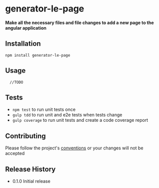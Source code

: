 generator-le-page
=========

**Make all the necessary files and file changes to add a new page to the angular application**

## Installation

  `npm install generator-le-page`

## Usage

```
  //TODO
```

## Tests

* `npm test` to run unit tests once
* `gulp tdd` to run unit and e2e tests when tests change
* `gulp coverage` to run unit tests and create a code coverage report

## Contributing

Please follow the project's [conventions](https://github.com/castle-dev/generator-le-page/blob/develop/CONTRIBUTING.md) or your changes will not be accepted

## Release History

* 0.1.0 Initial release

